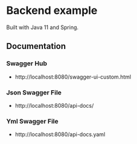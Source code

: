 # Backend example

Built with Java 11 and Spring.

## Documentation

### Swagger Hub

- http://localhost:8080/swagger-ui-custom.html

### Json Swagger File

- http://localhost:8080/api-docs/

### Yml Swagger File

- http://localhost:8080/api-docs.yaml